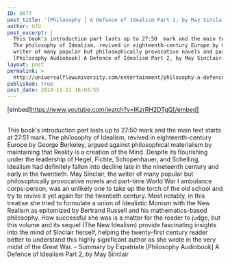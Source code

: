 ```yaml
---
ID: 6077
post_title: '[Philosophy ] A Defence of Idealism Part 2, by May Sinclair'
author: UfU
post_excerpt: |
  This book's introduction part lasts up to 27:50  mark and the main text starts at  27:51  mark.
  The philosophy of Idealism, revived in eighteenth-century Europe by George Berkeley, argued against philosophical materialism by maintaining that Reality is a creation of the Mind. Despite its flourishing under the leadership of Hegel, Fichte, Schopenhauer, and Schelling, Idealism had definitely fallen into decline late in the nineteenth century and early in the twentieth. May Sinclair, the
  writer of many popular but philosophically provocative novels and part-time World War I ambulance corps-person, was an unlikely one to take up the torch of the old school and try to revive it yet again for the twentieth century. Most notably, in this treatise she tried to formulate a union of Idealistic Monism with the New Realism as epitomized by Bertrand Russell and his mathematics-based philosophy. How successful she was is a matter for the reader to judge, but this volume and its sequel (The New Idealism) provide fascinating insights into the mind of Sinclair herself, helping the twenty-first century reader better to understand this highly significant author as she wrote in the very midst of the Great War. - Summary by Expatriate
  [Philosophy Audiobook] A Defence of Idealism Part 2, by May Sinclair
layout: post
permalink: >
  http://universalflowuniversity.com/entertainment/philosophy-a-defence-of-idealism-part-2-by-may-sinclair/
published: true
post_date: 2014-11-13 16:03:55
---
```

[embed]https://www.youtube.com/watch?v=lKzrRH2DTgQ[/embed]</br></br>
<p>This book's introduction part lasts up to 27:50  mark and the main text starts at  27:51  mark.
The philosophy of Idealism, revived in eighteenth-century Europe by George Berkeley, argued against philosophical materialism by maintaining that Reality is a creation of the Mind. Despite its flourishing under the leadership of Hegel, Fichte, Schopenhauer, and Schelling, Idealism had definitely fallen into decline late in the nineteenth century and early in the twentieth. May Sinclair, the 
writer of many popular but philosophically provocative novels and part-time World War I ambulance corps-person, was an unlikely one to take up the torch of the old school and try to revive it yet again for the twentieth century. Most notably, in this treatise she tried to formulate a union of Idealistic Monism with the New Realism as epitomized by Bertrand Russell and his mathematics-based philosophy. How successful she was is a matter for the reader to judge, but this volume and its sequel (The New Idealism) provide fascinating insights into the mind of Sinclair herself, helping the twenty-first century reader better to understand this highly significant author as she wrote in the very midst of the Great War. - Summary by Expatriate
[Philosophy Audiobook] A Defence of Idealism Part 2, by May Sinclair</p>
